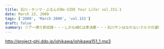 ```yaml
---
title: 石川・ホンマ・ぶるんのBe-SIDE Your Life! vol.151-1
date: March 23, 2009
tags: ['2009', 'March 2009', 'vol.151']
draft: false
summary: ツアー帰り即収録・・・しかもWBCは準決勝・・・石川サンはなれないクルマの運転でしたがはたして東海地方は揺れたのか！？NAMAE
---
```


http://project-phi.ddo.jp/ishikawa/ishikawa151_1.mp3
